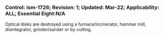 ### Control: ism-1726; Revision: 1; Updated: Mar-22; Applicability: ALL; Essential Eight:N/A
<p>Optical disks are destroyed using a furnace/incinerator, hammer mill, disintegrator, grinder/sander or by cutting.</p>